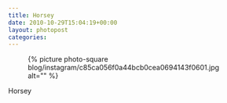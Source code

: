 ```yaml
---
title: Horsey
date: 2010-10-29T15:04:19+00:00
layout: photopost
categories:
---
```


<figure class="photo photo--square">
  {% picture photo-square blog/instagram/c85ca056f0a44bcb0cea0694143f0601.jpg alt="" %}
</figure>

Horsey

